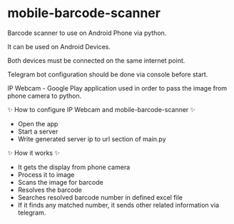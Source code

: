 # mobile-barcode-scanner
Barcode scanner to use on Android Phone via python.

It can be used on Android Devices.

Both devices must be connected on the same internet point.

Telegram bot configuration should be done via console before start.

IP Webcam - Google Play application used in order to pass the image from phone camera to python.

✨ How to configure IP Webcam and mobile-barcode-scanner ✨
  
  - Open the app
  - Start a server
  - Write generated server ip to url section of main.py

✨ How it works ✨
- It gets the display from phone camera
- Process it to image
- Scans the image for barcode
- Resolves the barcode
- Searches resolved barcode number in defined excel file
- If it finds any matched number, it sends other related information via telegram.
